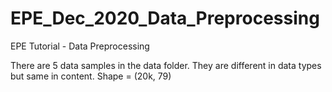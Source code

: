 # EPE_Dec_2020_Data_Preprocessing
EPE Tutorial - Data Preprocessing

There are 5 data samples in the data folder. They are different in data types but same in content. Shape = (20k, 79)